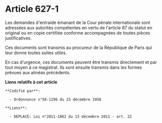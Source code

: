 # Article 627-1

Les demandes d'entraide émanant de la Cour pénale internationale sont adressées aux autorités compétentes en vertu de
l'article 87 du statut en original ou en copie certifiée conforme accompagnées de toutes pièces justificatives.

Ces documents sont transmis au procureur de la République de Paris qui leur donne toutes suites utiles.

En cas d'urgence, ces documents peuvent être transmis directement et par tout moyen à ce magistrat. Ils sont ensuite transmis
dans les formes prévues aux alinéas précédents.

**Liens relatifs à cet article**

	**Codifié par**:

	  - Ordonnance n°58-1296 du 23 décembre 1958

	**Liens**:

	  - DEPLACE: Loi n°2011-1862 du 13 décembre 2011 - art. 22
